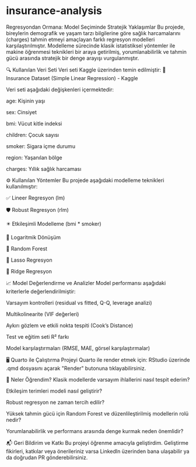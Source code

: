 # insurance-analysis
Regresyondan Ormana: Model Seçiminde Stratejik Yaklaşımlar
Bu projede, bireylerin demografik ve yaşam tarzı bilgilerine göre sağlık harcamalarını (charges) tahmin etmeyi amaçlayan farklı regresyon modelleri karşılaştırılmıştır. Modelleme sürecinde klasik istatistiksel yöntemler ile makine öğrenmesi teknikleri bir araya getirilmiş, yorumlanabilirlik ve tahmin gücü arasında stratejik bir denge arayışı vurgulanmıştır.

🔍 Kullanılan Veri Seti
Veri seti Kaggle üzerinden temin edilmiştir:
🔗 Insurance Dataset (Simple Linear Regression) - Kaggle

Veri seti aşağıdaki değişkenleri içermektedir:

age: Kişinin yaşı

sex: Cinsiyet

bmi: Vücut kitle indeksi

children: Çocuk sayısı

smoker: Sigara içme durumu

region: Yaşanılan bölge

charges: Yıllık sağlık harcaması

⚙️ Kullanılan Yöntemler
Bu projede aşağıdaki modelleme teknikleri kullanılmıştır:

✅ Lineer Regresyon (lm)

🛡️ Robust Regresyon (rlm)

✴️ Etkileşimli Modelleme (bmi * smoker)

🔁 Logaritmik Dönüşüm

🌲 Random Forest

🧬 Lasso Regresyon

📏 Ridge Regresyon

📈 Model Değerlendirme ve Analizler
Model performansı aşağıdaki kriterlerle değerlendirilmiştir:

Varsayım kontrolleri (residual vs fitted, Q-Q, leverage analizi)

Multikolinearite (VIF değerleri)

Aykırı gözlem ve etkili nokta tespiti (Cook’s Distance)

Test ve eğitim seti R² farkı

Model karşılaştırmaları (RMSE, MAE, görsel karşılaştırmalar)

🖥️ Quarto ile Çalıştırma
Projeyi Quarto ile render etmek için:
RStudio üzerinde .qmd dosyasını açarak "Render" butonuna tıklayabilirsiniz.


🧠 Neler Öğrendim?
Klasik modellerde varsayım ihlallerini nasıl tespit ederim?

Etkileşim terimleri modeli nasıl geliştirir?

Robust regresyon ne zaman tercih edilir?

Yüksek tahmin gücü için Random Forest ve düzenlileştirilmiş modellerin rolü nedir?

Yorumlanabilirlik ve performans arasında denge kurmak neden önemlidir?

📬 Geri Bildirim ve Katkı
Bu projeyi öğrenme amacıyla geliştirdim. Geliştirme fikirleri, katkılar veya önerileriniz varsa LinkedIn üzerinden bana ulaşabilir ya da doğrudan PR gönderebilirsiniz.


